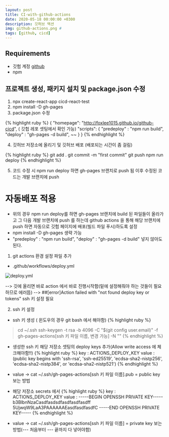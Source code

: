 ```yaml
---
layout: post
title: CI-with-github-actions
date: 2020-05-18 00:00:00 +0300
description: 깃허브 액션
img: github-actions.png #
tags: [github, cicd]
---
```


## Requirements 
* 깃험 계정 [github][github]
* npm



## 프로젝트 생성, 패키지 설치 및 package.json 수정

1. npx create-react-app cicd-react-test
2. npm install -D gh-pages
3. package.json 수정 

{% highlight ruby %}
{
"homepage": "http://foxlee1015.github.io/github-cicd",   ( 깃헙 레포 셋팅에서 확인 가능)
"scripts": {
  "predeploy" : "npm run build",
  "deploy" : "gh-pages -d build",
    ~~
  }
}
{% endhighlight %}

4. 깃허브 저장소에 올리기 및 깃허브 배포 (배포되는 시간이 좀 걸림)

{% highlight ruby %}
git add .
git commit -m "first commit"
git push
npm run deploy
{% endhighlight %}

5. 코드 수정 시 npm run deploy 하면 gh-pages 브랜치로 push 됨 이후 수정된 코드는 개발 브랜치에 push


# 자동배포 적용
* 위의 경우 npm run deploy를 하면 gh-pages 브랜치에 build 된 파일들이 올라가고 그 다음 개발 브랜치에 push 를 하는데 github actions 을 통해 해당 브랜치에 push 하면 자동으로 깃험 페이지에 배포(빌드 파일 푸시)하도록 설정
* npm install -D gh-pages 생략 가능
* "predeploy" : "npm run build", "deploy" : "gh-pages -d build" 넣지 않아도 된다.

1. git actions 환경 설정 파일 추가
* .github/workflows/deploy.yml   

![deploy.yml]({{site.baseurl}}/assets/img/github_deploy_yml.JPG)

--> 깃에 올리면 바로 action 에서 바로 진행시작함(밑에 설정해줘야 하는 것들이 필요하므로 에러뜸)
--> ##[error]Action failed with "not found deploy key or tokens" ssh 키 설정 필요

2. ssh 키 설정

* ssh 키 생성 ( 윈도우의 경우 git bash 에서 해야함)
{% highlight ruby %}
> cd ~/.ssh
> ssh-keygen -t rsa -b 4096 -C "$(git config user.email)" -f gh-pages-actions[ssh 키 파일 이름, 변경 가능] -N ""
{% endhighlight %}

* 생성한 ssh 키 해당 저장소 셋팅의 deploy keys 추가(Allow write access 에 체크해야함!!)
{% highlight ruby %}
key : ACTIONS_DEPLOY_KEY
value : 
(public key begins with 'ssh-rsa', 'ssh-ed25519', 'ecdsa-sha2-nistp256', 'ecdsa-sha2-nistp384', or 'ecdsa-sha2-nistp521')
{% endhighlight %}
* value -> cat ~/.ssh/gh-pages-actions[ssh 키 파일 이름].pub   = public key 보는 방법

* 해당 저장소 secrets 에서
{% highlight ruby %}
key : ACTIONS_DEPLOY_KEY
value : 
-----BEGIN OPENSSH PRIVATE KEY-----
b3BlbnNzaCasdfasdsdfasdfasdfasdff
5UjwqW9LaA3PAAAAAAEasdfasdfasdfC
-----END OPENSSH PRIVATE KEY-----
{% endhighlight %}
* value -> cat ~/.ssh/gh-pages-actions[ssh 키 파일 이름]  = private key 보는 방법(--- 처음부터 --- 끝까지 다 넣어야함)


[github]:https://github.com/